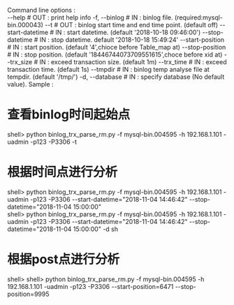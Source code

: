 Command line options :<br>
    --help                  # OUT : print help info
    -f, --binlog            # IN  : binlog file. (required:mysql-bin.000043)
    --t                     # OUT : binlog start time and  end time point. (default off)
    --start-datetime        # IN  : start datetime. (default '2018-10-18 09:46:00')
    --stop-datetime         # IN  : stop datetime. default '2018-10-18 15:49:24'
    --start-position        # IN  : start position. (default '4',chioce before Table_map at)
    --stop-position         # IN  : stop position. (default '18446744073709551615',choce before xid at)
    --trx_size              # IN  : exceed transaction size. (default 1m)
    --trx_time              # IN  : exceed transaction time. (default 1s)
    --tmpdir                # IN  : binlog temp analyse file at tempdir. (default '/tmp/')
    -d, --database          # IN  : specify database (No default value).
Sample :
   # 查看binlog时间起始点
   shell> python binlog_trx_parse_rm.py -f mysql-bin.004595 -h 192.168.1.101 -uadmin -p123 -P3306 -t
   # 根据时间点进行分析
   shell> python binlog_trx_parse_rm.py -f mysql-bin.004595 -h 192.168.1.101 -uadmin -p123 -P3306 --start-datetime="2018-11-04 14:46:42"  --stop-datetime="2018-11-04 15:00:00" <br>
   shell> python binlog_trx_parse_rm.py -f mysql-bin.004595 -h 192.168.1.101 -uadmin -p123 -P3306 --start-datetime="2018-11-04 14:46:42"  --stop-datetime="2018-11-04 15:00:00" -d sh
   # 根据post点进行分析
   shell> shell> python binlog_trx_parse_rm.py -f mysql-bin.004595 -h 192.168.1.101 -uadmin -p123 -P3306  --start-position=6471  --stop-position=9995

